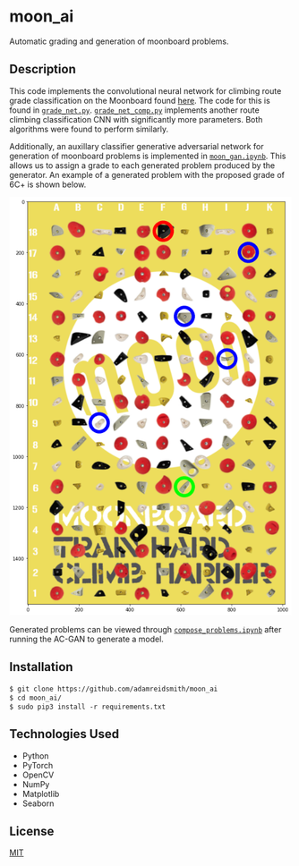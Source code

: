 # moon_ai
Automatic grading and generation of moonboard problems.

## Description
This code implements the convolutional neural network for climbing route grade classification on the Moonboard found [here](http://cs229.stanford.edu/proj2017/final-reports/5232206.pdf).  The code for this is found in [`grade_net.py`](/grade_net.py).  [`grade_net_comp.py`](/grade_net_comp.py) implements another route climbing classification CNN with significantly more parameters.  Both algorithms were found to perform similarly.

Additionally, an auxillary classifier generative adversarial network for generation of moonboard problems is implemented in [`moon_gan.ipynb`](/moon_gan.ipynb).  This allows us to assign a grade to each generated problem produced by the generator.  An example of a generated problem with the proposed grade of 6C+ is shown below.

![Generated 6C+](/assets/generated_6C+.png)

Generated problems can be viewed through [`compose_problems.ipynb`](compose_problems.ipynb) after running the AC-GAN to generate a model.

## Installation
    $ git clone https://github.com/adamreidsmith/moon_ai
    $ cd moon_ai/
    $ sudo pip3 install -r requirements.txt
    
## Technologies Used
* Python
* PyTorch
* OpenCV
* NumPy
* Matplotlib
* Seaborn

## License
[MIT](/LICENSE)